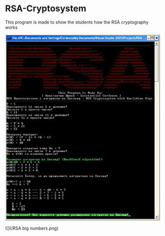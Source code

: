 # RSA-Cryptosystem
This program is made to show the students how the RSA cryptography works

![](/Clean%20RSA.JPG)

![](/RSA big numbers.png)
